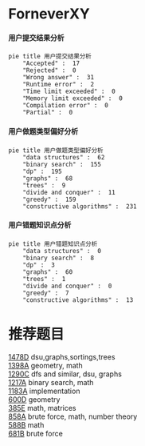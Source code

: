 # ForneverXY

<!-- tabs:start -->



#### **用户提交结果分析**

```mermaid
pie title 用户提交结果分析
    "Accepted" :  17
    "Rejected" :  0
    "Wrong answer" :  31
    "Runtime error" :  2
    "Time limit exceeded" :  0
    "Memory limit exceeded" :  0
    "Compilation error" :  0
    "Partial" :  0
```

#### **用户做题类型偏好分析**

```mermaid
pie title 用户做题类型偏好分析
    "data structures" :  62
    "binary search" :  155
    "dp" :  195
    "graphs" :  68
    "trees" :  9
    "divide and conquer" :  11
    "greedy" :  159
    "constructive algorithms" :  231
```
#### **用户错题知识点分析**

```mermaid
pie title 用户错题知识点分析
    "data structures" :  0
    "binary search" :  8
    "dp" :  3
    "graphs" :  60
    "trees" :  1
    "divide and conquer" :  0
    "greedy" :  7
    "constructive algorithms" :  13
```



<!-- tabs:end -->
# 推荐题目
[1478D](https://codeforces.com/contest/1478/problem/D)		dsu,graphs,sortings,trees		  
[1398A](https://codeforces.com/contest/1398/problem/A)		geometry,
                        math		  
[1290C](https://codeforces.com/contest/1290/problem/C)		dfs and similar,
                        dsu,
                        graphs		  
[1217A](https://codeforces.com/contest/1217/problem/A)		binary search,
                        math		  
[1183A](https://codeforces.com/contest/1183/problem/A)		implementation		  
[600D](https://codeforces.com/contest/600/problem/D)		geometry		  
[385E](https://codeforces.com/contest/385/problem/E)		math,
                        matrices		  
[858A](https://codeforces.com/contest/858/problem/A)		brute force,
                        math,
                        number theory		  
[588B](https://codeforces.com/contest/588/problem/B)		math		  
[681B](https://codeforces.com/contest/681/problem/B)		brute force		  
